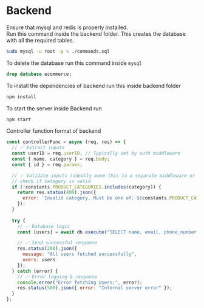 # Backend 
Ensure that mysql and redis is properly installed. <br>
Run this command inside the backend folder. This creates the database with all the required tables.<br>
```bash
sudo mysql -u root -p < ./commands.sql
```

To delete the database run this command inside `mysql`<br>
```sql
drop database ecommerce;
```

To install the dependencies of backend run this inside backend folder<br>
```bash
npm install
```

To start the server inside Backend run<br>
```bash
npm start
```

Controller function format of backend<br>
```js
const controllerFunc = async (req, res) => {
  // ✅ Extract inputs
  const userID = req.userID; // Typically set by auth middleware
  const { name, category } = req.body;
  const { id } = req.params;

  // ✅ Validate inputs (ideally move this to a separate middleware or helper)
  // check if category is valid
  if (!constants.PRODUCT_CATEGORIES.includes(category)) {
    return res.status(400).json({
      error: `Invalid category. Must be one of: ${constants.PRODUCT_CATEGORIES.join(', ')}`,
    });
  }
  
  try {
    // ✅ Database logic
    const [users] = await db.execute("SELECT name, email, phone_number FROM Users");

    // ✅ Send successful response
    res.status(200).json({
      message: "All users fetched successfully",
      users: users 
    });
  } catch (error) {
    // ✅ Error logging & response
    console.error("Error fetching Users:", error);
    res.status(500).json({ error: "Internal server error" });
  }
};
```

